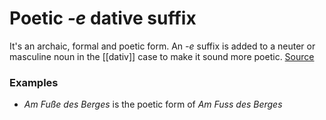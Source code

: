 # Poetic *-e* dative suffix
It's an archaic, formal and poetic form. An *-e* suffix is added to a neuter or masculine noun in the [[dativ]] case to make it sound more poetic. [Source](https://www.quora.com/In-German-is-there-a-dative-e-ending-sometimes-When)

### Examples
* *Am Fuße des Berges* is the poetic form of *Am Fuss des Berges*
